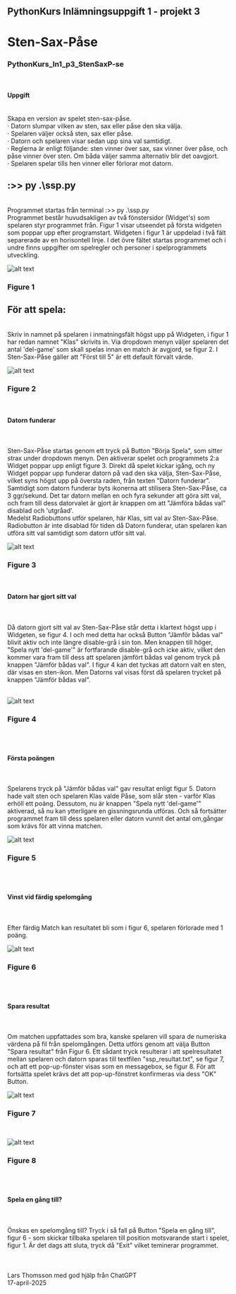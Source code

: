 ﻿<h2>PythonKurs Inlämningsuppgift 1 - projekt 3</h2>
<h1>Sten-Sax-Påse</h1>
<h3>PythonKurs_In1_p3_StenSaxP-se</h3>
<br>
<p>
    <h4>Uppgift</h4>
    <br>Skapa en version av spelet sten-sax-påse.
    <br>· Datorn slumpar vilken av sten, sax eller påse den ska välja.
    <br>· Spelaren väljer också sten, sax eller påse.
    <br>· Datorn och spelaren visar sedan upp sina val samtidigt.
    <br>· Reglerna är enligt följande: sten vinner över sax, sax vinner över påse, och påse vinner över sten. Om båda väljer samma alternativ blir det oavgjort.
    <br>· Spelaren spelar tills hen vinner eller förlorar mot datorn.
</p>

<p>
    <h2> :>> py .\ssp.py  </h2>
    <br>Programmet startas från terminal :>> py .\ssp.py
    <br>Programmet består huvudsakligen av två fönstersidor (Widget's) som spelaren styr programmet från. Figur 1 visar utseendet på första widgeten som poppar upp efter programstart. Widgeten i figur 1 är uppdelad i två fält separerade av en horisontell linje. I det övre fältet startas programmet och i undre finns uppgifter om spelregler och personer i spelprogrammets utveckling.
    <br>
</p>

![alt text](static/image-1st-view.png)

<p>
    <h3> Figure 1 </h3>
    <h2> För att spela: </h2>
    <br>Skriv in namnet på spelaren i inmatningsfält högst upp på Widgeten, i figur 1  har redan namnet "Klas" skrivits in. Via dropdown menyn väljer spelaren det antal 'del-game' som skall spelas innan en match är avgjord, se figur 2. I Sten-Sax-Påse gäller att "Först till 5" är ett default förvalt värde.
    <br>
</p>

![alt text](static/image-2nd-view.png)

<p>
    <h3> Figure 2 </h3>
    <br>
    <h4> Datorn funderar </h4>
    <br>
    <br>Sten-Sax-Påse startas genom ett tryck på Button "Börja Spela", som sitter strax under dropdown menyn. Den aktiverar spelet och programmets 2:a Widget poppar upp enligt figure 3. Direkt då spelet kickar igång, och ny Widget poppar upp funderar datorn på vad den ska välja, Sten-Sax-Påse, vilket syns högst upp på översta raden, från texten "Datorn funderar". Samtidigt som datorn funderar byts ikonerna att stilisera Sten-Sax-Påse, ca 3 ggr/sekund. Det tar datorn mellan en och fyra sekunder att göra sitt val, och fram till dess datorvalet är gjort är knappen om att "Jämföra bådas val" disablad och 'utgråad'.
    <br>Medelst Radiobuttons utför spelaren, här Klas, sitt val av Sten-Sax-Påse. Radiobutton är inte disablad för tiden då Datorn funderar, utan spelaren kan utföra sitt val samtidigt som datorn utför sitt val.
    <br>
</p>

![alt text](static/image-3rd-c-thinking.png)

<p>
    <h3> Figure 3 </h3>
    <br>
    <h4> Datorn har gjort sitt val </h4>
    <br>
    <br>Då datorn gjort sitt val av Sten-Sax-Påse står detta i klartext högst upp i Widgeten, se figur 4. I och med detta har också Button "Jämför bådas val" blivit aktiv och inte längre disable-grå i sin ton. Men knappen till höger, "Spela nytt 'del-game'" är fortfarande disable-grå och icke aktiv, vilket den kommer vara fram till dess att spelaren jämfört bådas val genom tryck på knappen "Jämför bådas val". I figur 4 kan det tyckas att datorn valt en sten, där visas en sten-ikon. Men Datorns val visas först då spelaren trycket på knappen "Jämför bådas val".
    <br>
    <br>
</p>


![alt text](static/image-4th-c-ready.png)

<p>
    <h3> Figure 4 </h3>
    <br>
    <br>
    <h4> Första poängen </h4>
    <br>
    <br>Spelarens tryck på "Jämför bådas val" gav resultat enligt figur 5. Datorn hade valt sten och spelaren Klas valde Påse, som slår sten - varför Klas erhöll ett poäng. Dessutom, nu är knappen "Spela nytt 'del-game'" aktiverad, så nu kan ytterligare en gissningsrunda utföras. Och så fortsätter programmet fram till dess spelaren eller datorn vunnit det antal om,gångar som krävs för att vinna matchen.
    <br>
</p>



![alt text](static/image-5th-point.png)

<p>
    <h3> Figure 5 </h3>
    <br>
    <br>
    <h4> Vinst vid färdig spelomgång </h4>
    <br>
    <br>Efter färdig Match kan resultatet bli som i figur 6, spelaren förlorade med 1 poäng. 
    <br>
</p>



![alt text](static/image-6th-vinst.png)
<p><h3> Figure 6 </h3></p>


<p>
    <br>
    <br>
    <h4> Spara resultat </h4>
    <br>
    <br>Om matchen uppfattades som bra, kanske spelaren vill spara de numeriska värdena på fil från spelomgången. Detta utförs genom att välja Button "Spara resultat" från Figur 6. Ett sådant tryck resulterar i att spelresultatet mellan spelaren och datorn sparas till textfilen "ssp_resultat.txt", se figur 7, och att ett pop-up-fönster visas som en messagebox, se figur 8. För att fortsätta spelet krävs det att pop-up-fönstret konfirmeras via dess "OK" Button.
    <br>
</p>


![alt text](static/image-7th-save2txt_.png)
<p><h3> Figure 7 </h3></p><br>


![alt text](static/image-8th-pop-up.png)
<p><h3> Figure 8 </h3></p>


<p>
    <br>
    <br>
    <h4> Spela en gång till? </h4>
    <br>
    <br>Önskas en spelomgång till? Tryck i så fall på Button "Spela en gång till", figur 6 - som skickar tillbaka spelaren till position motsvarande start i spelet, figur 1. Är det dags att sluta, tryck då "Exit" vilket teminerar programmet.
    <br>
    <br>
    <br>
    <br> Lars Thomsson med god hjälp från ChatGPT
    <br> 17-april-2025
</p>


